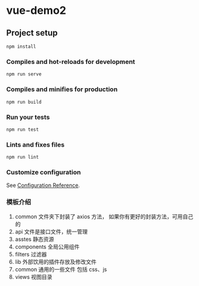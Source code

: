 # vue-demo2

## Project setup

```
npm install
```

### Compiles and hot-reloads for development

```
npm run serve
```

### Compiles and minifies for production

```
npm run build
```

### Run your tests

```
npm run test
```

### Lints and fixes files

```
npm run lint
```

### Customize configuration

See [Configuration Reference](https://cli.vuejs.org/config/).

### 模板介绍

1. common 文件夹下封装了 axios 方法， 如果你有更好的封装方法，可用自己的
2. api 文件是接口文件，统一管理
3. asstes 静态资源
4. components 全局公用组件
5. filters 过滤器
6. lib 外部饮用的插件存放及修改文件
7. common 通用的一些文件 包括 css、js
8. views 视图目录
